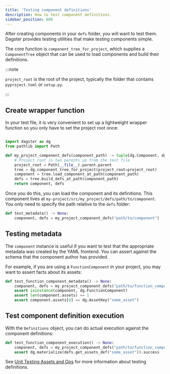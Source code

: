 ```yaml
---
title: 'Testing component definitions'
description: How to test component definitions.
sidebar_position: 600
---
```


After creating components in your `defs` folder, you will want to test them. Dagster provides testing utilities that make testing components simple.

The core function is `component_tree_for_project`, which supplies a `ComponentTree` object that can be used to load components and build their definitions.

:::note

`project_root` is the root of the project, typically the folder that contains `pyproject.toml` or `setup.py`.

:::

## Create wrapper function

In your test file, it is very convenient to set up a lightweight wrapper function so you only have to set the project root once:

```python title="my-project/tests/my_test.py"

import dagster as dg
from pathlib import Path

def my_project_component_defs(component_path) -> tuple[dg.Component, dg.Definitions]:
    # Project root is two parents up from the test file
    project_root = Path(__file__).parent.parent
    tree = dg.component_tree_for_project(project_root=project_root)
    component = tree.load_component_at_path(component_path)
    defs = tree.build_defs_at_path(component_path)
    return component, defs
```

Once you do this, you can load the component and its definitions. This component lives at `my-project/src/my_project/defs/path/to/component`. You only need to specify the path relative to the `defs` folder:

```python title="my-project/tests/my_test.py"
def test_metadata() -> None:
    component, defs = my_project_component_defs("path/to/component")
```

## Testing metadata

The `component` instance is useful if you want to test that the appropriate metadata was created by the YAML frontend. You can assert against the schema that the component author has provided.

For example, if you are using a `FunctionComponent` in your project, you may want to assert facts about its assets:

```python title="my-project/tests/my_test.py"
def test_function_component_metadata() -> None:
    component, defs = my_project_component_defs("path/to/function_component")
    assert isinstance(component, dg.FunctionComponent)
    assert len(component.assets) == 1
    assert component.assets[0] == dg.AssetKey("some_asset")
```

## Test component definition execution

With the `Definitions` object, you can do actual execution against the component definitions:

```python title="my-project/tests/my_test.py"
def test_function_component_execution() -> None:
    component, defs = my_project_component_defs("path/to/function_component")
    assert dg.materialize(defs.get_assets_def("some_asset")).success
```

See [Unit Testing Assets and Ops](https://docs.dagster.io/guides/test/unit-testing-assets-and-ops) for more information about testing definitions.
